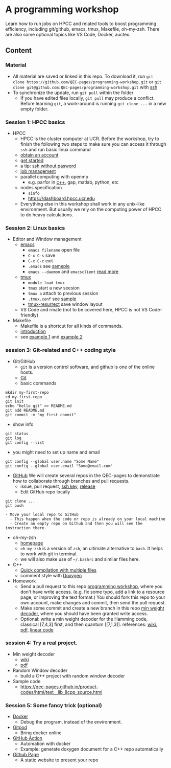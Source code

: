 # A programming workshop 

Learn how to run jobs on HPCC and related tools to boost programming
efficiency, including git/github, emacs, tmux, Makefile,
oh-my-zsh. There are also some optional topics like VS Code, Docker, auctex.


## Content
### Material
- All material are saved or linked in this repo. To download it, run
`git clone https://github.com/QEC-pages/programming-workshop.git`
or `git clone git@github.com:QEC-pages/programming-workshop.git` with [ssh](https://help.github.com/en/github/authenticating-to-github/connecting-to-github-with-ssh)
- To synchronize the update, run `git pull` within the folder
  - If you have edited files locally, `git pull` may produce a conflict. Before learning `git`, a work-around is running `git clone ...` in a new empty folder.

### Session 1: HPCC basics
- HPCC
  - HPCC is the cluster computer at UCR. Before the workshop, try to
    finish the following two steps to make sure you can access it
    through `ssh` and run basic linux command
  - [obtain an account](https://hpcc.ucr.edu/rates.html)
  - [get started](https://hpcc.ucr.edu/manuals_linux-cluster_start.html)
  - a tip: [ssh without pasword](http://www.linuxproblem.org/art_9.html)
  - [job management](https://ccrma.stanford.edu/guides/package/emacs/emacs.html)
  - parallel computing with openmp
    - e.g. parfor in [c++](https://medium.com/swlh/introduction-to-the-openmp-with-c-and-some-integrals-approximation-a7f03e9ebb65), gap, matlab, python, etc
  - nodes specification
    - `sinfo`
	- https://dashboard.hpcc.ucr.edu
  - Everything else in this workshop shall work in any unix-like
    environment. But usually we rely on the computing power of HPCC to
    do heavy calculations.
	
### Session 2: Linux basics
- Editor and Window management
  - [emacs](https://ccrma.stanford.edu/guides/package/emacs/emacs.html)
    - `emacs filename` open file
	- `C-x C-s` save 
	- `C-x C-c` exit
    - `.emacs` see [sameple](config/.emacs)
    - `emacs --daemon` and `emacsclient` [read more](https://www.emacswiki.org/emacs/EmacsClient)
  - [tmux](https://tmuxcheatsheet.com/)
	- `module load tmux`
	- `tmux` start a new seesion
	- `tmux a` attach to previous session
    - `.tmux.conf` see [sample](config/.tmux/conf)
	- [tmux-resurrect](https://github.com/tmux-plugins/tmux-resurrect) save window layout
  - VS Code and rmate (not to be covered here, HPCC is not VS Code-friendly)
- Makefile
  - Makefile is a shortcut for all kinds of commands.
  - [introduction](https://www.cs.colby.edu/maxwell/courses/tutorials/maketutor/)
  - see [example 1](Makefile) and [example 2](sample/Makefile)
  

### session 3: Git-related and C++ coding style
- Git/GitHub
  - `git` is a version control software, and github is one of the online hosts.
  - [Git](https://itnext.io/become-a-git-pro-in-just-one-blog-a-thorough-guide-to-git-architecture-and-command-line-interface-93fbe9bdb395)
   - basic commands
```shell
mkdir my-first-repo
cd my-first-repo
git init
echo "hello git" >> README.md
git add README.md
git commit -m "my first commit"
```
   - show info
```
git status
git log
git config --list
```
   - you might need to set up name and email
```
git config --global user.name "Some Name"
git config --global user.email "Some@email.com"
```

  - [GitHub](https://github.com/QEC-pages) We will create several repos in the QEC-pages to demonstrate how to collaborate through branches and pull requests.
    - issue, pull request, [ssh key](https://help.github.com/en/github/authenticating-to-github/connecting-to-github-with-ssh), [release](https://help.github.com/en/enterprise/2.13/user/articles/creating-releases)
    - Edit GitHub repo locally

```shell
git clone ...
git push
```

    - Move your local repo to GitHub
      - This happen when the code or repo is already on your local machine
      - Create an empty repo on Github and then you will see the instruction there.
	  

- oh-my-zsh
  - [homepage](https://ohmyz.sh/)
  - `oh-my-zsh` is a version of `zsh`, an ultimate alternative to `bash`. It helps to work with git in terminal.
  - we will also make use of `~/.bashrc` and similar files here.
- C++
  - [Quick compilation with multiple files](https://www.cs.fsu.edu/~myers/c++/notes/compilation.html)
  - comment style with [Doxygen](https://www.doxygen.nl/index.html)
- Homework
  - Send a pull request to this repo [programming workshop](https://github.com/QEC-pages/programming-workshop), where you don't have write access. (e.g. fix some typo, add a link to a resource page, or improving the text format.) You should fork this repo to your own account, make changes and commit, then send the pull request.
  - Make some commit and create a new branch in this repo [min weight decoder](https://github.com/QEC-pages/min-weight-decoder), where you should have been granted write access.
  - Optional: write a min weight decoder for the Hamming code, classical [7,4,3] first, and then quantum [[7,1,3]]. references: [wiki](https://en.wikipedia.org/wiki/Linear_code), [pdf](https://www.cs.toronto.edu/~radford/csc310.F11/week11.pdf), [linear code](https://people.cs.umass.edu/~arya/courses/690T/lecture3.pdf)



### session 4: Try a real project.
- Min weight decoder
  - [wiki](https://en.wikipedia.org/wiki/Linear_code)
  - [pdf](https://www.cs.toronto.edu/~radford/csc310.F11/week11.pdf)
- Random Window decoder
  - build a C++ project with random window decoder
- Sample code
  - https://qec-pages.github.io/product-codes/html/test__lib_8cpp_source.html
  
  
  
### Session 5: Some fancy trick (optional)
- [Docker](https://www.docker.com/)
  - Debug the program, instead of the environment.
- [Gitpod](https://www.gitpod.io/)
  - Bring docker online
- [GitHub Action](https://help.github.com/en/actions/creating-actions/creating-a-docker-container-action)
  - Automation with docker
  - Example: generate doxygen document for a C++ repo automatically
- [Github Page](https://pages.github.com/)
  - A static website to present your repo
